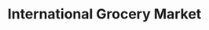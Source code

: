 ---
title: "International Grocery Market"
url: /trenton/international-grocery-market/
shop: Lebensmittel
---